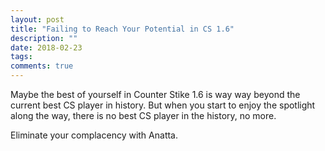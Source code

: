 ```yaml
---
layout: post
title: "Failing to Reach Your Potential in CS 1.6"
description: ""
date: 2018-02-23
tags: 
comments: true
---
```


Maybe the best of yourself in Counter Stike 1.6 is way way beyond the current best CS player in history. But when you start to enjoy the spotlight along the way, there is no best CS player in the history, no more.

Eliminate your complacency with Anatta.

